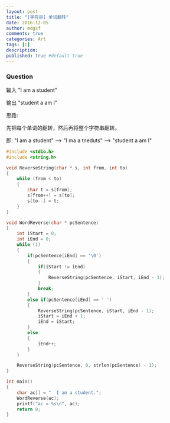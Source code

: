```yaml
---
layout: post
title: "[字符串] 单词翻转"
date: 2016-12-05
author: mdgsf
comments: true
categories: Art
tags: [C]
description:
published: true #default true
---
```


### Question


输入 "I am a student"

输出 "student a am I"



思路:

先把每个单词的翻转，然后再将整个字符串翻转。

即: "I am a student" --> "I ma a tneduts" --> "student a am I"



```cpp
#include <stdio.h>
#include <string.h>

void ReverseString(char * s, int from, int to)
{
    while (from < to)
    {
        char t = s[from];
        s[from++] = s[to];
        s[to--] = t;
    }
}

void WordReverse(char * pcSentence)
{
    int iStart = 0;
    int iEnd = 0;
    while (1)
    {
        if(pcSentence[iEnd] == '\0')
        {
            if(iStart != iEnd)
            {
                ReverseString(pcSentence, iStart, iEnd - 1);
            }
            break;
        }
        else if(pcSentence[iEnd] == ' ')
        {
            ReverseString(pcSentence, iStart, iEnd - 1);
            iStart = iEnd + 1;
            iEnd = iStart;
        }
        else
        {
            iEnd++;
        }
    }

    ReverseString(pcSentence, 0, strlen(pcSentence) - 1);
}

int main()
{
    char ac[] = "  I am a student.";
    WordReverse(ac);
    printf("ac = %s\n", ac);
    return 0;
}
```


